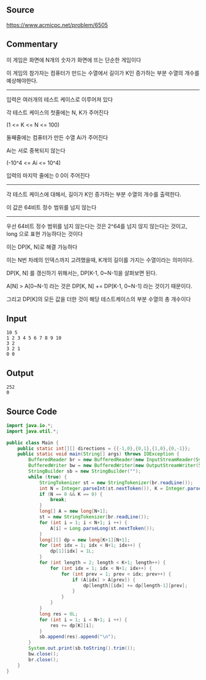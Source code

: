 ## Source

https://www.acmicpc.net/problem/6505
  
## Commentary
  

이 게임은 화면에 N개의 숫자가 화면에 뜨는 단순한 게임이다

이 게임의 참가자는 컴퓨터가 만드는 수열에서 길이가 K인 증가하는 부분 수열의 개수를 예상해야한다.

---

입력은 여러개의 테스트 케이스로 이루어져 있다

각 테스트 케이스의 첫줄에는 N, K가 주어진다

(1 <= K <= N <= 100)

둘째줄에는 컴퓨터가 만든 수열 Ai가 주어진다

Ai는 서로 중복되지 않는다

(-10^4 <= Ai <= 10^4)

입력의 마지막 줄에는 0 0이 주어진다

---

각 테스트 케이스에 대해서, 길이가 K인 증가하는 부분 수열의 개수를 출력한다.

이 값은 64비트 정수 범위를 넘지 않는다

---

우선 64비트 정수 범위를 넘지 않는다는 것은 2^64를 넘지 않지 않는다는 것이고, long 으로 표현 가능하다는 것이다

이는 DP[K, N]로 해결 가능하다

이는 N번 차례의 인덱스까지 고려했을때, K개의 길이를 가지는 수열이라는 의미이다.

DP[K, N] 를 갱신하기 위해서는, DP[K-1, 0~N-1]을 살펴보면 된다.

A[N] > A[0~N-1] 라는 것은 DP[K, N] += DP[K-1, 0~N-1] 라는 것이기 때문이다.

그리고 DP[K]의 모든 값을 더한 것이 해당 테스트케이스의 부분 수열의 총 개수이다

## Input
```
10 5  
1 2 3 4 5 6 7 8 9 10  
3 2  
3 2 1  
0 0  
```

## Output
```
252  
0  
```

## Source Code
```java
import java.io.*;  
import java.util.*;  
  
public class Main {  
    public static int[][] directions = {{-1,0},{0,1},{1,0},{0,-1}};  
    public static void main(String[] args) throws IOException {  
        BufferedReader br = new BufferedReader(new InputStreamReader(System.in));  
        BufferedWriter bw = new BufferedWriter(new OutputStreamWriter(System.out));  
        StringBuilder sb = new StringBuilder("");  
        while (true) {  
            StringTokenizer st = new StringTokenizer(br.readLine());  
            int N = Integer.parseInt(st.nextToken()), K = Integer.parseInt(st.nextToken());  
            if (N == 0 && K == 0) {  
                break;  
            }  
            long[] A = new long[N+1];  
            st = new StringTokenizer(br.readLine());  
            for (int i = 1; i < N+1; i ++) {  
                A[i] = Long.parseLong(st.nextToken());  
            }  
            long[][] dp = new long[K+1][N+1];  
            for (int idx = 1; idx < N+1; idx++) {  
                dp[1][idx] = 1L;  
            }  
            for (int length = 2; length < K+1; length++) {  
                for (int idx = 1; idx < N+1; idx++) {  
                    for (int prev = 1; prev < idx; prev++) {  
                        if (A[idx] > A[prev]) {  
                            dp[length][idx] += dp[length-1][prev];  
                        }  
                    }  
                }  
            }  
            long res = 0L;  
            for (int i = 1; i < N+1; i ++) {  
                res += dp[K][i];  
            }  
            sb.append(res).append("\n");  
        }  
        System.out.print(sb.toString().trim());  
        bw.close();  
        br.close();  
    }  
}
```
